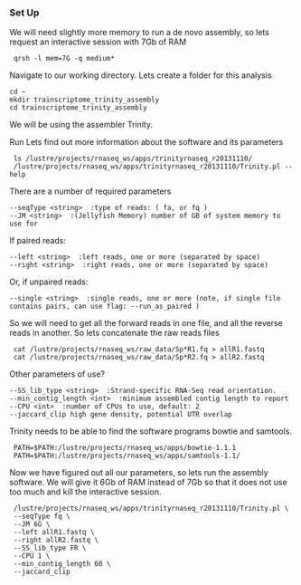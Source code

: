 ### Set Up

We will need slightly more memory to run a de novo assembly, so lets request an interactive session with 7Gb of RAM

```{php}
 qrsh -l mem=7G -q medium*
```


Navigate to our working directory. Lets create a folder for this analysis

```{php}
cd ~
mkdir trainscriptome_trinity_assembly
cd trainscriptome_trinity_assembly
```

We will be using the assembler Trinity.

Run
Lets find out more information about the software and its parameters

```{php}
 ls /lustre/projects/rnaseq_ws/apps/trinityrnaseq_r20131110/
 /lustre/projects/rnaseq_ws/apps/trinityrnaseq_r20131110/Trinity.pl --help
```

There are a number of required parameters

```{php}
--seqType <string>  :type of reads: ( fa, or fq )
--JM <string>  :(Jellyfish Memory) number of GB of system memory to use for
```

If paired reads:

```{php}
--left <string>  :left reads, one or more (separated by space)
--right <string>  :right reads, one or more (separated by space)
```

Or, if unpaired reads:

```{php}
--single <string>  :single reads, one or more (note, if single file contains pairs, can use flag: --run_as_paired )
```

So we will need to get all the forward reads in one file, and all the reverse reads in another. So lets concatenate the raw reads files

```{php}
 cat /lustre/projects/rnaseq_ws/raw_data/Sp*R1.fq > allR1.fastq
 cat /lustre/projects/rnaseq_ws/raw_data/Sp*R2.fq > allR2.fastq
```

Other parameters of use?

```{php}
--SS_lib_type <string>  :Strand-specific RNA-Seq read orientation.
--min_contig_length <int>  :minimum assembled contig length to report
--CPU <int>  :number of CPUs to use, default: 2
--jaccard_clip high gene density, potential UTR overlap
```

Trinity needs to be able to find the software programs bowtie and samtools.

```{php}
 PATH=$PATH:/lustre/projects/rnaseq_ws/apps/bowtie-1.1.1
 PATH=$PATH:/lustre/projects/rnaseq_ws/apps/samtools-1.1/
```

Now we have figured out all our parameters, so lets run the assembly software. We will give it 6Gb of RAM instead of 7Gb so that it does not use too much and kill the interactive session.

```{php}
 /lustre/projects/rnaseq_ws/apps/trinityrnaseq_r20131110/Trinity.pl \
 --seqType fq \
 --JM 6G \
 --left allR1.fastq \
 --right allR2.fastq \
 --SS_lib_type FR \
 --CPU 1 \
 --min_contig_length 60 \
 --jaccard_clip
```
